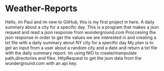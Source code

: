 # Weather-Reports
Hello, im Paul and im new to GitHub, this is my first project in here.
A daily summary about a city for a specific day.
This is a program that makes a json request and read a json response from wunderground.com
Proccesing the json response in order to get the values we are interested in and creating a txt file with a daily summary about NY city for a specific day
My plan is to get an input from a user about a random city and a date  and return a txt file with the daily summary report.
Im using NIO to create/manipulate path,directories and files.
HttpRequest to get the json data from the wunderground.com with an api key.
